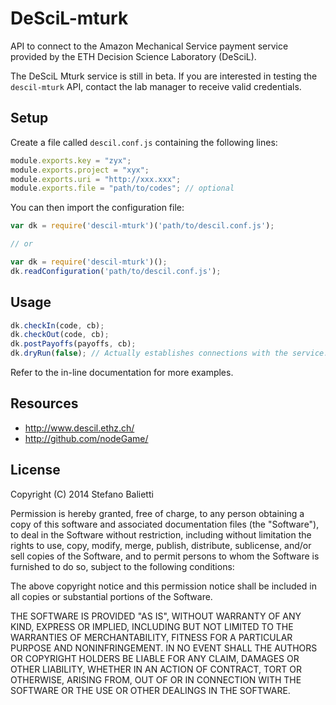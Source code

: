 # DeSciL-mturk

API to connect to the Amazon Mechanical Service payment service
provided by the ETH Decision Science Laboratory (DeSciL).

The DeSciL Mturk service is still in beta. If you are interested in
testing the `descil-mturk` API, contact the lab manager to receive
valid credentials.


## Setup

Create a file called `descil.conf.js` containing the following lines:

```javascript
module.exports.key = "zyx";
module.exports.project = "xyx";
module.exports.uri = "http://xxx.xxx";
module.exports.file = "path/to/codes"; // optional
```

You can then import the configuration file:

```javascript
var dk = require('descil-mturk')('path/to/descil.conf.js');

// or

var dk = require('descil-mturk')();
dk.readConfiguration('path/to/descil.conf.js');
```

## Usage

```javascript
dk.checkIn(code, cb);
dk.checkOut(code, cb);
dk.postPayoffs(payoffs, cb);
dk.dryRun(false); // Actually establishes connections with the service.
```

Refer to the in-line documentation for more examples.

## Resources

 * http://www.descil.ethz.ch/
 * http://github.com/nodeGame/

## License

Copyright (C) 2014 Stefano Balietti

Permission is hereby granted, free of charge, to any person obtaining
a copy of this software and associated documentation files (the
"Software"), to deal in the Software without restriction, including
without limitation the rights to use, copy, modify, merge, publish,
distribute, sublicense, and/or sell copies of the Software, and to
permit persons to whom the Software is furnished to do so, subject to
the following conditions:

The above copyright notice and this permission notice shall be
included in all copies or substantial portions of the Software.

THE SOFTWARE IS PROVIDED "AS IS", WITHOUT WARRANTY OF ANY KIND,
EXPRESS OR IMPLIED, INCLUDING BUT NOT LIMITED TO THE WARRANTIES OF
MERCHANTABILITY, FITNESS FOR A PARTICULAR PURPOSE AND
NONINFRINGEMENT. IN NO EVENT SHALL THE AUTHORS OR COPYRIGHT HOLDERS BE
LIABLE FOR ANY CLAIM, DAMAGES OR OTHER LIABILITY, WHETHER IN AN ACTION
OF CONTRACT, TORT OR OTHERWISE, ARISING FROM, OUT OF OR IN CONNECTION
WITH THE SOFTWARE OR THE USE OR OTHER DEALINGS IN THE SOFTWARE.



